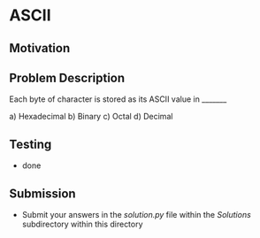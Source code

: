 # ASCII

## Motivation


## Problem Description 
Each byte of character is stored as its ASCII value in _______ 

a) Hexadecimal
b) Binary
c) Octal
d) Decimal

## Testing
* done

## Submission
* Submit your answers in the *solution.py* file within the *Solutions* subdirectory within this directory

